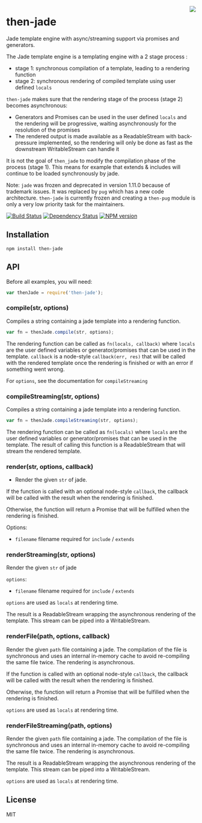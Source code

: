 <a href="http://promises-aplus.github.com/promises-spec"><img src="http://promises-aplus.github.com/promises-spec/assets/logo-small.png" align="right" /></a>
# then-jade

Jade template engine with async/streaming support via promises and generators.

The Jade template engine is a templating engine with a 2 stage process :
 * stage 1: synchronous compilation of a template, leading to a rendering function
 * stage 2: synchronous rendering of compiled template using user defined `locals`

`then-jade` makes sure that the rendering stage of the process (stage 2) becomes asynchronous: 
 * Generators and Promises can be used in the user defined `locals` and the rendering will be progressive, waiting asynchronously for the resolution of the promises
 * The rendered output is made available as a ReadableStream with back-pressure implemented, so the rendering will only be done as fast as the downstream WritableStream can handle it

It is not the goal of `then_jade` to modify the compilation phase of the process (stage 1). This means for example that extends & includes will continue to be loaded synchronously by jade.

Note: `jade` was frozen and deprecated in version 1.11.0 because of trademark issues. It was replaced by `pug` which has a new code architecture. `then-jade` is currently frozen and creating a `then-pug` module is only a very low priority task for the maintainers.

[![Build Status](https://travis-ci.org/pugjs/then-jade.png?branch=master)](https://travis-ci.org/pugjs/then-jade)
[![Dependency Status](https://gemnasium.com/jadejs/then-jade.png)](https://gemnasium.com/pugjs/then-jade)
[![NPM version](https://img.shields.io/npm/v/then-jade.svg)](https://www.npmjs.com/package/then-jade)

## Installation

    npm install then-jade

## API

Before all examples, you will need:

```js
var thenJade = require('then-jade');
```

### compile(str, options)

Compiles a string containing a jade template into a rendering function.

```js
var fn = thenJade.compile(str, options);
```

The rendering function can be called as `fn(locals, callback)` where `locals` are the user defined variables or generator/promises that can be used in the template. `callback` is a node-style `callback(err, res)` that will be called with the rendered template once the rendering is finished or with an error if something went wrong.

For `options`, see the documentation for `compileStreaming`


### compileStreaming(str, options)

Compiles a string containing a jade template into a rendering function.

```js
var fn = thenJade.compileStreaming(str, options);
```

The rendering function can be called as `fn(locals)` where `locals` are the user defined variables or generator/promises that can be used in the template. The result of calling this function is a ReadableStream that will stream the rendered template.

### render(str, options, callback)

* Render the given `str` of jade.

If the function is called with an optional node-style `callback`, the callback
will be called with the result when the rendering is finished.

Otherwise, the function will return a Promise that will be fulfilled when
the rendering is finished.

Options:
  - `filename` filename required for `include` / `extends`

### renderStreaming(str, options)

Render the given `str` of jade

`options`:
  - `filename` filename required for `include` / `extends`

`options` are used as `locals` at rendering time.

The result is a ReadableStream wrapping the asynchronous rendering of the template.
This stream can be piped into a WritableStream.

### renderFile(path, options, callback)

Render the given `path` file containing a jade.
The compilation of the file is synchronous and uses an internal in-memory cache
to avoid re-compiling the same file twice.
The rendering is asynchronous.

If the function is called with an optional node-style `callback`, the callback
will be called with the result when the rendering is finished.

Otherwise, the function will return a Promise that will be fulfilled when
the rendering is finished.

`options` are used as `locals` at rendering time.

### renderFileStreaming(path, options) 

Render the given `path` file containing a jade.
The compilation of the file is synchronous and uses an internal in-memory cache
to avoid re-compiling the same file twice.
The rendering is asynchronous.

The result is a ReadableStream wrapping the asynchronous rendering of the template.
This stream can be piped into a WritableStream.

`options` are used as `locals` at rendering time.

## License

  MIT
